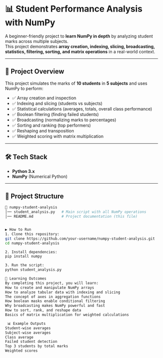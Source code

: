# 📊 Student Performance Analysis with NumPy  

A beginner-friendly project to **learn NumPy in depth** by analyzing student marks across multiple subjects.  
This project demonstrates **array creation, indexing, slicing, broadcasting, statistics, filtering, sorting, and matrix operations** in a real-world context.  

---

## 🚀 Project Overview  

This project simulates the marks of **10 students** in **5 subjects** and uses NumPy to perform:  

- ✅ Array creation and inspection  
- ✅ Indexing and slicing (students vs subjects)  
- ✅ Statistical calculations (averages, totals, overall class performance)  
- ✅ Boolean filtering (finding failed students)  
- ✅ Broadcasting (normalizing marks to percentages)  
- ✅ Sorting and ranking (top performers)  
- ✅ Reshaping and transposition  
- ✅ Weighted scoring with matrix multiplication  

---

## 🛠️ Tech Stack  

- **Python 3.x**  
- **NumPy** (Numerical Python)  

---

## 📂 Project Structure  

```bash
📁 numpy-student-analysis
│── student_analysis.py   # Main script with all NumPy operations
│── README.md             # Project documentation (this file)


▶️ How to Run
1. Clone this repository:
git clone https://github.com/your-username/numpy-student-analysis.git
cd numpy-student-analysis

2. Install dependencies:
pip install numpy

3. Run the script:
python student_analysis.py

📝 Learning Outcomes
By completing this project, you will learn:
How to create and manipulate NumPy arrays
How to analyze tabular data with indexing and slicing
The concept of axes in aggregation functions
How boolean masks enable conditional filtering
Why broadcasting makes NumPy powerful and fast
How to sort, rank, and reshape data
Basics of matrix multiplication for weighted calculations

 📊 Example Outputs
Student-wise averages
Subject-wise averages
Class average
Failed student detection
Top 3 students by total marks
Weighted scores

